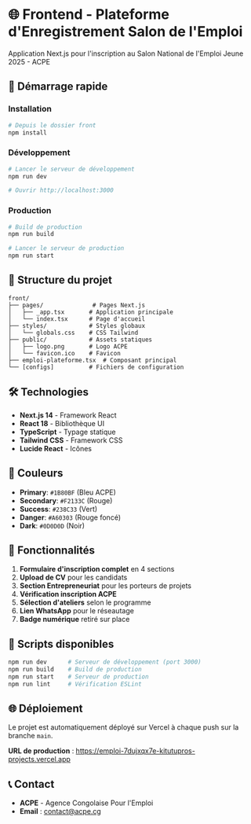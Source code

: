 # 🌐 Frontend - Plateforme d'Enregistrement Salon de l'Emploi

Application Next.js pour l'inscription au Salon National de l'Emploi Jeune 2025 - ACPE

## 🚀 Démarrage rapide

### Installation

```bash
# Depuis le dossier front
npm install
```

### Développement

```bash
# Lancer le serveur de développement
npm run dev

# Ouvrir http://localhost:3000
```

### Production

```bash
# Build de production
npm run build

# Lancer le serveur de production
npm run start
```

## 📁 Structure du projet

```
front/
├── pages/              # Pages Next.js
│   ├── _app.tsx       # Application principale
│   └── index.tsx      # Page d'accueil
├── styles/            # Styles globaux
│   └── globals.css    # CSS Tailwind
├── public/            # Assets statiques
│   ├── logo.png       # Logo ACPE
│   └── favicon.ico    # Favicon
├── emploi-plateforme.tsx  # Composant principal
└── [configs]          # Fichiers de configuration
```

## 🛠️ Technologies

- **Next.js 14** - Framework React
- **React 18** - Bibliothèque UI
- **TypeScript** - Typage statique
- **Tailwind CSS** - Framework CSS
- **Lucide React** - Icônes

## 🎨 Couleurs

- **Primary**: `#1B80BF` (Bleu ACPE)
- **Secondary**: `#F2133C` (Rouge)
- **Success**: `#238C33` (Vert)
- **Danger**: `#A60303` (Rouge foncé)
- **Dark**: `#0D0D0D` (Noir)

## 📝 Fonctionnalités

1. **Formulaire d'inscription complet** en 4 sections
2. **Upload de CV** pour les candidats
3. **Section Entrepreneuriat** pour les porteurs de projets
4. **Vérification inscription ACPE**
5. **Sélection d'ateliers** selon le programme
6. **Lien WhatsApp** pour le réseautage
7. **Badge numérique** retiré sur place

## 🔧 Scripts disponibles

```bash
npm run dev      # Serveur de développement (port 3000)
npm run build    # Build de production
npm run start    # Serveur de production
npm run lint     # Vérification ESLint
```

## 🌐 Déploiement

Le projet est automatiquement déployé sur Vercel à chaque push sur la branche `main`.

**URL de production** : https://emploi-7dujxqx7e-kitutupros-projects.vercel.app

## 📞 Contact

- **ACPE** - Agence Congolaise Pour l'Emploi
- **Email** : contact@acpe.cg


